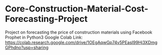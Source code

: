 # Core-Construction-Material-Cost-Forecasting-Project
Project on forecasting the price of construction materials using Facebook Prophet in Python3
Google Colab Link: https://colab.research.google.com/drive/1OEgAqwGp74v5PEasI99Hj3XDmgGPhdno?usp=sharing
